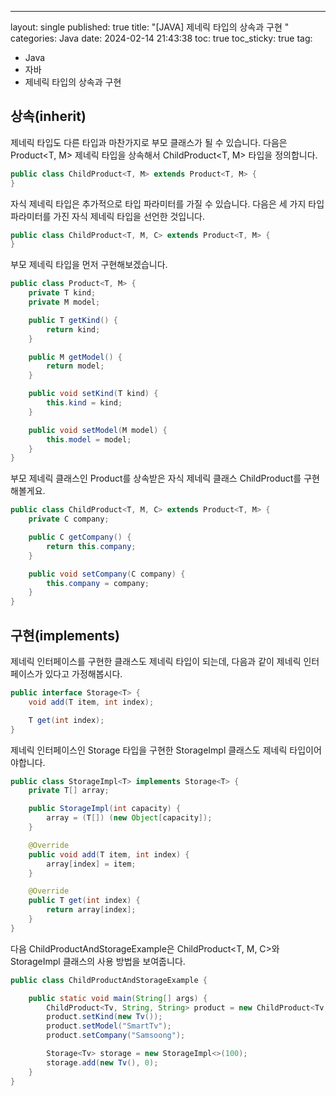 ---
layout: single
published: true
title:  "[JAVA] 제네릭 타입의 상속과 구현 "
categories: Java
date: 2024-02-14 21:43:38
toc: true
toc_sticky: true
tag:   
  - Java
  - 자바
  - 제네릭 타입의 상속과 구현

## 상속(inherit)

제네릭 타입도 다른 타입과 마찬가지로 부모 클래스가 될 수 있습니다. 다음은 Product<T, M> 제네릭 타입을 상속해서 ChildProduct<T, M> 타입을 정의합니다.

```java
public class ChildProduct<T, M> extends Product<T, M> {
}
```

자식 제네릭 타입은 추가적으로 타입 파라미터를 가질 수 있습니다. 다음은 세 가지 타입 파라미터를 가진 자식 제네릭 타입을 선언한 것입니다.

```java
public class ChildProduct<T, M, C> extends Product<T, M> {
}
```

부모 제네릭 타입을 먼저 구현해보겠습니다.

```java
public class Product<T, M> {
	private T kind;
	private M model;

	public T getKind() {
		return kind;
	}

	public M getModel() {
		return model;
	}

	public void setKind(T kind) {
		this.kind = kind;
	}

	public void setModel(M model) {
		this.model = model;
	}
}
```

부모 제네릭 클래스인 Product를 상속받은 자식 제네릭 클래스 ChildProduct를 구현해볼게요.

```java
public class ChildProduct<T, M, C> extends Product<T, M> {
	private C company;

	public C getCompany() {
		return this.company;
	}

	public void setCompany(C company) {
		this.company = company;
	}
}
```

## 구현(implements)

제네릭 인터페이스를 구현한 클래스도 제네릭 타입이 되는데, 다음과 같이 제네릭 인터페이스가 있다고 가정해봅시다.

```java
public interface Storage<T> {
	void add(T item, int index);

	T get(int index);
}
```

제네릭 인터페이스인 Storage<T> 타입을 구현한 StorageImpl 클래스도 제네릭 타입이어야합니다.

```java
public class StorageImpl<T> implements Storage<T> {
	private T[] array;

	public StorageImpl(int capacity) {
		array = (T[]) (new Object[capacity]);
	}

	@Override
	public void add(T item, int index) {
		array[index] = item;
	}

	@Override
	public T get(int index) {
		return array[index];
	}
}
```

다음 ChildProductAndStorageExample은 ChildProduct<T, M, C>와 StorageImpl<T> 클래스의 사용 방법을 보여줍니다. 

```java
public class ChildProductAndStorageExample {

	public static void main(String[] args) {
		ChildProduct<Tv, String, String> product = new ChildProduct<Tv, String, String>();
		product.setKind(new Tv());
		product.setModel("SmartTv");
		product.setCompany("Samsoong");

		Storage<Tv> storage = new StorageImpl<>(100);
		storage.add(new Tv(), 0);
	}
}
```